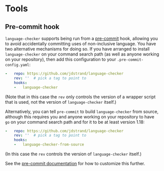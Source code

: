 # Tools

## Pre-commit hook

`language-checker` supports being run from a [pre-commit](https://pre-commit.com/) hook,
allowing you to avoid accidentally committing uses of non-inclusive
language.
You have two alternative mechanisms for doing so.
If you have arranged to install `language-checker` on your command search path (as well
as anyone working on your repository), then add this configuration to your
`.pre-commit-config.yaml`:

```yaml
-   repo: https://github.com/jdstrand/language-checker
    rev: ''  # pick a tag to point to
    hooks:
    -   language-checker
```

(Note that in this case the `rev` only controls the version of a wrapper
script that is used, not the version of `language-checker` itself.)

Alternatively, you can tell `pre-commit` to build `language-checker` from source,
although this requires you and anyone working on your repository to have
`go` on your command search path and for it to be at least version 1.18:

```yaml
-   repo: https://github.com/jdstrand/language-checker
    rev: ''  # pick a tag to point to
    hooks:
    -   language-checker-from-source
```

(In this case the `rev` controls the version of `language-checker` itself.)

See the [pre-commit
documentation](https://pre-commit.com/#pre-commit-configyaml---hooks) for
how to customize this further.
